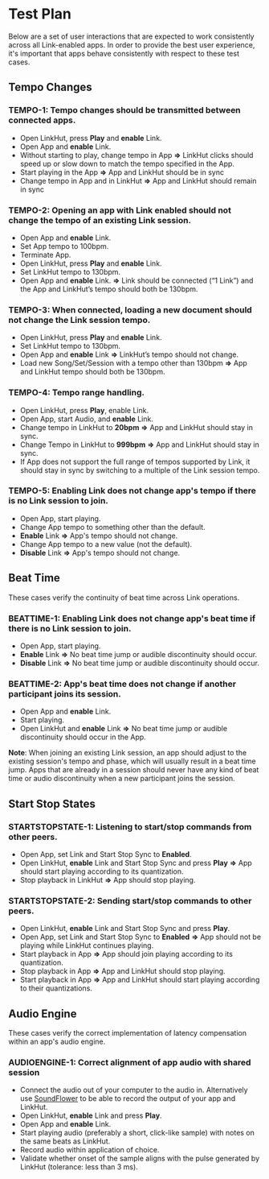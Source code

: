 # Test Plan

Below are a set of user interactions that are expected to work consistently across all
Link-enabled apps. In order to provide the best user experience, it's important that apps
behave consistently with respect to these test cases. 

## Tempo Changes

### TEMPO-1: Tempo changes should be transmitted between connected apps.

- Open LinkHut, press **Play** and **enable** Link.
- Open App and **enable** Link.
- Without starting to play, change tempo in App **&rArr;** LinkHut clicks should speed up or slow down to match the tempo specified in
the App.
- Start playing in the App **&rArr;** App and LinkHut should be in sync
- Change tempo in App and in LinkHut **&rArr;** App and LinkHut should remain in sync

### TEMPO-2: Opening an app with Link enabled should not change the tempo of an existing Link session.

- Open App and **enable** Link.
- Set App tempo to 100bpm.
- Terminate App.
- Open LinkHut, press **Play** and **enable** Link.
- Set LinkHut tempo to 130bpm.
- Open App and **enable** Link. **&rArr;** Link should be connected (“1 Link”) and the App and
LinkHut’s tempo should both be 130bpm.

### TEMPO-3: When connected, loading a new document should not change the Link session tempo.

- Open LinkHut, press **Play** and **enable** Link.
- Set LinkHut tempo to 130bpm.
- Open App and **enable** Link **&rArr;** LinkHut’s tempo should not change.
- Load new Song/Set/Session with a tempo other than 130bpm **&rArr;** App and LinkHut tempo should both be 130bpm.

### TEMPO-4: Tempo range handling.

- Open LinkHut, press **Play**, enable Link.
- Open App, start Audio, and **enable** Link.
- Change tempo in LinkHut to **20bpm** **&rArr;** App and LinkHut should stay in sync.
- Change Tempo in LinkHut to **999bpm** **&rArr;** App and LinkHut should stay in sync.
- If App does not support the full range of tempos supported by Link, it should stay in sync by switching to a multiple of the Link session tempo.

### TEMPO-5: Enabling Link does not change app's tempo if there is no Link session to join.
- Open App, start playing.
- Change App tempo to something other than the default.
- **Enable** Link **&rArr;** App's tempo should not change.
- Change App tempo to a new value (not the default).
- **Disable** Link **&rArr;** App's tempo should not change.

## Beat Time

These cases verify the continuity of beat time across Link operations.

### BEATTIME-1: Enabling Link does not change app's beat time if there is no Link session to join.
- Open App, start playing.
- **Enable** Link **&rArr;** No beat time jump or audible discontinuity should occur.
- **Disable** Link **&rArr;** No beat time jump or audible discontinuity should occur.

### BEATTIME-2: App's beat time does not change if another participant joins its session.
- Open App and **enable** Link.
- Start playing.
- Open LinkHut and **enable** Link **&rArr;** No beat time jump or audible discontinuity should occur in the App.

**Note**: When joining an existing Link session, an app should adjust to the existing
session's tempo and phase, which will usually result in a beat time jump. Apps that are
already in a session should never have any kind of beat time or audio discontinuity when
a new participant joins the session.

## Start Stop States

### STARTSTOPSTATE-1: Listening to start/stop commands from other peers.
- Open App, set Link and Start Stop Sync to **Enabled**.
- Open LinkHut, **enable** Link and Start Stop Sync and press **Play** **&rArr;** App should start playing according to its quantization.
- Stop playback in LinkHut **&rArr;** App should stop playing.

### STARTSTOPSTATE-2: Sending start/stop commands to other peers.
- Open LinkHut, **enable** Link and Start Stop Sync and press **Play**.
- Open App, set Link and Start Stop Sync to **Enabled** **&rArr;** App should not be
playing while LinkHut continues playing.
- Start playback in App **&rArr;** App should join playing according to its quantization.
- Stop playback in App **&rArr;** App and LinkHut should stop playing.
- Start playback in App **&rArr;** App and LinkHut should start playing according to
their quantizations.

## Audio Engine

These cases verify the correct implementation of latency compensation within an app's
audio engine.

### AUDIOENGINE-1: Correct alignment of app audio with shared session

- Connect the audio out of your computer to the audio in. Alternatively use
[SoundFlower](https://github.com/mattingalls/Soundflower) to be able to record the output
of your app and LinkHut.
- Open LinkHut, **enable** Link and press **Play**.
- Open App and **enable** Link.
- Start playing audio (preferably a short, click-like sample) with notes on the same beats as LinkHut.
- Record audio within application of choice.
- Validate whether onset of the sample aligns with the pulse generated by LinkHut (tolerance: less than 3 ms).
